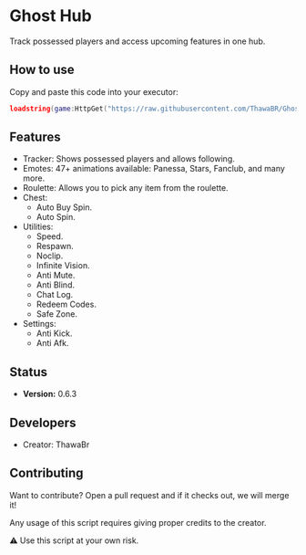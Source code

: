 # Ghost Hub

Track possessed players and access upcoming features in one hub.

## How to use

Copy and paste this code into your executor:

```lua
loadstring(game:HttpGet("https://raw.githubusercontent.com/ThawaBR/GhostHub/refs/heads/main/source"))()
```
## Features

- Tracker: Shows possessed players and allows following.
- Emotes: 47+ animations available: Panessa, Stars, Fanclub, and many more.
- Roulette: Allows you to pick any item from the roulette.
- Chest:
  - Auto Buy Spin.
  - Auto Spin.
- Utilities:
  - Speed.
  - Respawn.
  - Noclip.
  - Infinite Vision.
  - Anti Mute.
  - Anti Blind.
  - Chat Log.
  - Redeem Codes.
  - Safe Zone.
- Settings:
  - Anti Kick.
  - Anti Afk.

## Status
- **Version:** 0.6.3

## Developers
- Creator: ThawaBr

## Contributing
Want to contribute? Open a pull request and if it checks out, we will merge it!

Any usage of this script requires giving proper credits to the creator.

⚠️ Use this script at your own risk.
